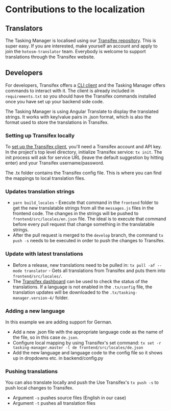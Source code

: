 # Contributions to the localization

## Translators

The Tasking Manager is localised using our [Transifex repository](https://www.transifex.com/hotosm/tasking-manager/dashboard/).
This is super easy. If you are interested, make yourself an account and apply to join the `hotosm-translator` team.
Everybody is welcome to support translations through the Transifex website.

## Developers

For developers, Transifex offers a [CLI client](https://docs.transifex.com/client/introduction/) and the Tasking
Manager offers commands to interact with it. The client is already included in `requirements.txt` so you should have the Transifex commands installed once you have set up your backend side code.

The Tasking Manager is using Angular Translate to display the translated strings. It works with key/value pairs in .json format, which is also the format used to store the translations in Transifex.

### Setting up Transifex locally

To [set up the Transifex client](https://docs.transifex.com/client/init), you'll need a Transifex account and API key.
In the project's top level directory, initialize Transifex service: `tx init`. The init process will ask for service URL
(leave the default suggestion by hitting enter) and your Transifex username/password.

The .tx folder contains the Transifex config file. This is where you can find the mappings to local translation files.

### Updates translation strings

* ```yarn build_locales``` -  Execute that command in the `frontend` folder to get the new translatable strings from all the `messages.js` files in the frontend code. The changes in the strings will be pushed to `frontend/src/locales/en.json` file. The ideal is to execute that command before every pull request that change something in the translatable strings.
* After the pull request is merged to the `develop` branch, the command `tx push -s` needs to be executed in order to push the changes to Transifex.

### Update with latest translations

* Before a release, new translations need to be pulled in: ```tx pull -af --mode translator``` -  Gets all translations from Transifex and puts them into `frontend/src/locales/`.
* The [Transifex dashboard](https://www.transifex.com/hotosm/tasking-manager/dashboard/) can be used to check the status of the translations. If a language is not enabled in the `.tx/config` file, the translation updates will be downloaded to the `.tx/tasking-manager.version-4/` folder.

### Adding a new language

In this example we are adding support for German.

* Add a new .json file with the appropriate language code as the name of the file, so in this case `de.json`.
* Configure local mapping by using Transifex's set command: ```tx set -r tasking-manager.master -l de frontend/src/locales/de.json```
* Add the new language and language code to the config file so it shows up in dropdowns etc. in backend/config.py

### Pushing translations

You can also translate locally and push the
Use Transifex's ```tx push -s``` to push local changes to Transifex.

* Argument ```-s``` pushes source files (English in our case)
* Argument ```-t``` pushes all translation files
